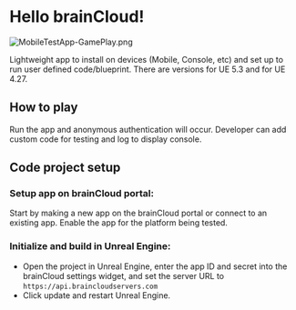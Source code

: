# Hello brainCloud!

![MobileTestApp-GamePlay.png](Screenshots%2F%2FMobileTestApp-GamePlay.png)

Lightweight app to install on devices (Mobile, Console, etc) and set up to run user defined code/blueprint. There are versions for UE 5.3 and for UE 4.27.

## How to play
Run the app and anonymous authentication will occur. Developer can add custom code for testing and log to display console.

## Code project setup

### Setup app on brainCloud portal:

Start by making a new app on the brainCloud portal or connect to an existing app. Enable the app for the platform being tested.

### Initialize and build in Unreal Engine:

- Open the project in Unreal Engine, enter the app ID and secret into the brainCloud settings widget, and set the server URL to `https://api.braincloudservers.com`
- Click update and restart Unreal Engine.

